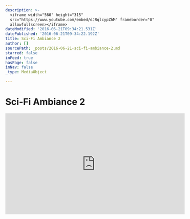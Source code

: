 ```yaml
---
description: >-
  <iframe width="560" height="315"
  src="https://www.youtube.com/embed/dJRqlcypZhM" frameborder="0"
  allowfullscreen></iframe>
dateModified: '2016-06-21T09:34:21.531Z'
datePublished: '2016-06-21T09:34:22.192Z'
title: Sci-Fi Ambiance 2
author: []
sourcePath: _posts/2016-06-21-sci-fi-ambiance-2.md
starred: false
inFeed: true
hasPage: false
inNav: false
_type: MediaObject

---
```

# Sci-Fi Ambiance 2

<iframe width="560" height="315" src="https://www.youtube.com/embed/dJRqlcypZhM" frameborder="0" allowfullscreen\></iframe\>

<iframe width="560" height="315" src="https://www.youtube.com/embed/dJRqlcypZhM" frameborder="0" allowfullscreen\></iframe\>
